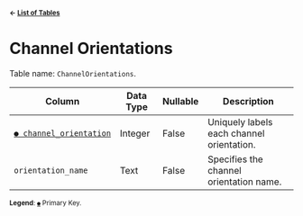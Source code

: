 <sup>**← [List of Tables](../../README.md#Metadatabase-Schema)**</sup>

# Channel Orientations

Table name: `ChannelOrientations`.

| Column                                             | Data Type | Nullable | Description                               |
| -------------------------------------------------- | --------- | -------- | ----------------------------------------- |
| [`● channel_orientation`](channel_orientations.md) | Integer   | False    | Uniquely labels each channel orientation. |
| `orientation_name`                                 | Text      | False    | Specifies the channel orientation name.   |

<sup>**Legend**: [`●`](channel_orientations.md) Primary Key.</sup>

